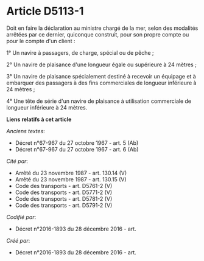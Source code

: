 # Article D5113-1

Doit en faire la déclaration au ministre chargé de la mer, selon des modalités arrêtées par ce dernier, quiconque construit,
pour son propre compte ou pour le compte d'un client :

1° Un navire à passagers, de charge, spécial ou de pêche ;

2° Un navire de plaisance d'une longueur égale ou supérieure à 24 mètres ;

3° Un navire de plaisance spécialement destiné à recevoir un équipage et à embarquer des passagers à des fins commerciales de
longueur inférieure à 24 mètres ;

4° Une tête de série d'un navire de plaisance à utilisation commerciale de longueur inférieure à 24 mètres.

**Liens relatifs à cet article**

_Anciens textes_:

  - Décret n°67-967 du 27 octobre 1967 - art. 5 (Ab)
  - Décret n°67-967 du 27 octobre 1967 - art. 6 (Ab)

_Cité par_:

  - Arrêté du 23 novembre 1987 - art. 130.14 (V)
  - Arrêté du 23 novembre 1987 - art. 130.15 (V)
  - Code des transports - art. D5761-2 (V)
  - Code des transports - art. D5771-2 (V)
  - Code des transports - art. D5781-2 (V)
  - Code des transports - art. D5791-2 (V)

_Codifié par_:

  - Décret n°2016-1893 du 28 décembre 2016 - art.

_Créé par_:

  - Décret n°2016-1893 du 28 décembre 2016 - art.
